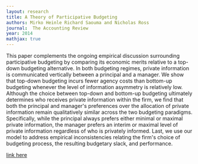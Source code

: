 ```yaml
---
layout: research 
title: A Theory of Participative Budgeting 
authors: Mirko Heinle Richard Saouma and Nicholas Ross
journal:  The Accounting Review
year: 2014
mathjax: true
---
```


This paper complements the ongoing empirical discussion surrounding participative budgeting by comparing its economic merits relative to a top-down budgeting alternative. In both budgeting regimes, private information is communicated vertically between a principal and a manager. We show that top-down budgeting incurs fewer agency costs than bottom-up budgeting whenever the level of information asymmetry is relatively low. Although the choice between top-down and bottom-up budgeting ultimately determines who receives private information within the firm, we find that both the principal and manager's preferences over the allocation of private information remain qualitatively similar across the two budgeting paradigms. Specifically, while the principal always prefers either minimal or maximal private information, the manager prefers an interim or maximal level of private information regardless of who is privately informed. Last, we use our model to address empirical inconsistencies relating the firm's choice of budgeting process, the resulting budgetary slack, and performance.

[link here](https://aaapubs.org/doi/abs/10.2308/accr-50686?journalCode=accr)

